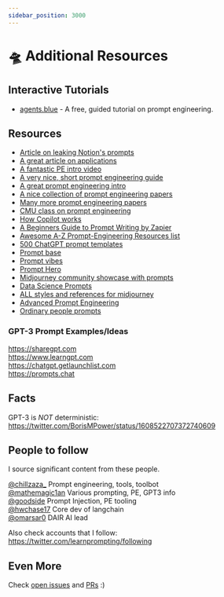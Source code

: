 ```yaml
---
sidebar_position: 3000
---
```


# 🛸 Additional Resources

## Interactive Tutorials
* [agents.blue](https://www.agents.blue/) - A free, guided tutorial on prompt engineering.

## Resources

* [Article on leaking Notion's prompts](https://lspace.swyx.io/p/reverse-prompt-eng)
* [A great article on applications](https://huyenchip.com/2023/04/11/llm-engineering.html)<br/>
* [A fantastic PE intro video](https://youtube.com/watch?v=dOxUroR57xs&feature=shares)<br/>
* [A very nice, short prompt engineering guide](https://help.openai.com/en/articles/6654000-best-practices-for-prompt-engineering-with-openai-api)<br/>
* [A great prompt engineering intro](https://humanloop.com/blog/prompt-engineering-101)<br/>
* [A nice collection of prompt engineering papers](https://github.com/dair-ai/Prompt-Engineering-Guide)<br/>
* [Many more prompt engineering papers](https://github.com/thunlp/PromptPapers)<br/>
* [CMU class on prompt engineering](https://youtu.be/5ef83Wljm-M)<br/>
* [How Copilot works](https://thakkarparth007.github.io/copilot-explorer/posts/copilot-internals.html)<br/>
* [A Beginners Guide to Prompt Writing by Zapier](https://zapier.com/blog/gpt-3-prompt/)<br/>
* [Awesome A-Z Prompt-Engineering Resources list](https://github.com/promptslab/Awesome-Prompt-Engineering)<br/>
* [500 ChatGPT prompt templates](https://www.notion.so/500-ChatGPT-Prompt-Templates-d9541e901b2b4e8f800e819bdc0256da)<br/>
* [Prompt base](https://promptbase.com/) <br/>
* [Prompt vibes](https://www.promptvibes.com/) <br/>
* [Prompt Hero](https://prompthero.com/)
* [Midjourney community showcase with prompts](https://www.midjourney.com/showcase/recent/)<br/>
* [Data Science Prompts](https://github.com/travistangvh/ChatGPT-Data-Science-Prompts.git)
* [ALL styles and references for midjourney](https://github.com/willwulfken/MidJourney-Styles-and-Keywords-Reference)<br/>
* [Advanced Prompt Engineering](https://jamesbachini.com/advanced-midjourney-prompt-engineering/#midjourney-flags)
* [Ordinary people prompts](https://www.ordinarypeopleprompts.com/)

### GPT-3 Prompt Examples/Ideas

https://sharegpt.com <br/> https://www.learngpt.com <br/> https://chatgpt.getlaunchlist.com <br/> https://prompts.chat


## Facts

GPT-3 is *NOT* deterministic: https://twitter.com/BorisMPower/status/1608522707372740609

## People to follow

I source significant content from these people.

[@chillzaza_](https://mobile.twitter.com/chillzaza_) Prompt engineering, tools, toolbot<br/> [@mathemagic1an](https://mobile.twitter.com/mathemagic1an) Various prompting, PE, GPT3 info<br/> [@goodside](https://twitter.com/goodside/status/1588247865503010816) Prompt Injection, PE tooling<br/> [@hwchase17](https://twitter.com/hwchase17) Core dev of langchain<br/> [@omarsar0](https://twitter.com/omarsar0) DAIR AI lead

Also check accounts that I follow: https://twitter.com/learnprompting/following

## Even More

Check [open issues](https://github.com/trigaten/Learn_Prompting/issues) and [PRs](https://github.com/trigaten/Learn_Prompting/pulls) :)
